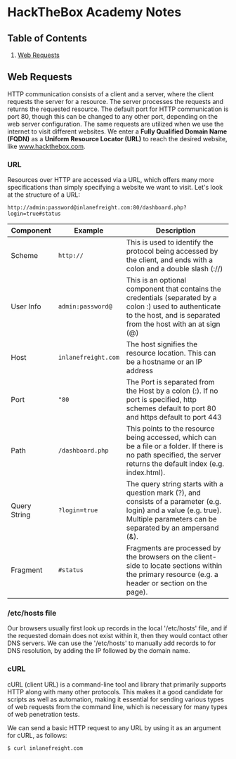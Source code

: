 # HackTheBox Academy Notes

## Table of Contents
1. [Web Requests](#web_requests)

## Web Requests <a name='web_requests'></a>

HTTP communication consists of a client and a server, where the client requests the server for a resource. The server processes the requests and returns the requested resource. The default port for HTTP communication is port 80, though this can be changed to any other port, depending on the web server configuration. The same requests are utilized when we use the internet to visit different websites. We enter a **Fully Qualified Domain Name (FQDN)** as a **Uniform Resource Locator (URL)** to reach the desired website, like www.hackthebox.com.

### URL

Resources over HTTP are accessed via a URL, which offers many more specifications than simply specifying a website we want to visit. Let's look at the structure of a URL:

`http://admin:password@inlanefreight.com:80/dashboard.php?login=true#status`

| Component | Example | Description |
| --- | --- | --- |
| Scheme | `http://` | This is used to identify the protocol being accessed by the client, and ends with a colon and a double slash (://) |
| User Info | `admin:password@` | This is an optional component that contains the credentials (separated by a colon :) used to authenticate to the host, and is separated from the host with an at sign (@) |
| Host | `inlanefreight.com` | The host signifies the resource location. This can be a hostname or an IP address |
| Port | `"80` | The Port is separated from the Host by a colon (:). If no port is specified, http schemes default to port 80 and https default to port 443 |
| Path | `/dashboard.php` | This points to the resource being accessed, which can be a file or a folder. If there is no path specified, the server returns the default index (e.g. index.html). |
| Query String | `?login=true` | The query string starts with a question mark (?), and consists of a parameter (e.g. login) and a value (e.g. true). Multiple parameters can be separated by an ampersand (&). |
| Fragment | `#status` | Fragments are processed by the browsers on the client-side to locate sections within the primary resource (e.g. a header or section on the page). |

### /etc/hosts file

Our browsers usually first look up records in the local '/etc/hosts' file, and if the requested domain does not exist within it, then they would contact other DNS servers. We can use the '/etc/hosts' to manually add records to for DNS resolution, by adding the IP followed by the domain name.

### cURL

cURL (client URL) is a command-line tool and library that primarily supports HTTP along with many other protocols. This makes it a good candidate for scripts as well as automation, making it essential for sending various types of web requests from the command line, which is necessary for many types of web penetration tests.

We can send a basic HTTP request to any URL by using it as an argument for cURL, as follows:
```bash
$ curl inlanefreight.com
```

